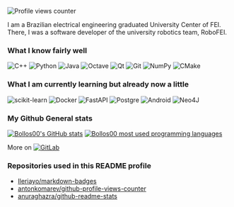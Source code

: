 ![Profile views counter](https://komarev.com/ghpvc/?username=Bollos00&&style=flat-square)  

I am a Brazilian electrical engineering graduated University Center of FEI. There, I was a software developer of the university robotics team, RoboFEI.

### What I know fairly well

![C++](https://img.shields.io/badge/c++-%2300599C.svg?style=for-the-badge&logo=c%2B%2B&logoColor=white)
![Python](https://img.shields.io/badge/python-3670A0?style=for-the-badge&logo=python&logoColor=ffdd54)
![Java](https://img.shields.io/badge/java-%23ED8B00.svg?style=for-the-badge&logo=java&logoColor=white) 
![Octave](https://img.shields.io/badge/OCTAVE-darkblue?style=for-the-badge&logo=octave&logoColor=fcd683)
![Qt](https://img.shields.io/badge/Qt-%23217346.svg?style=for-the-badge&logo=Qt&logoColor=white) 
![Git](https://img.shields.io/badge/git-%23F05033.svg?style=for-the-badge&logo=git&logoColor=white)
![NumPy](https://img.shields.io/badge/numpy-%23013243.svg?style=for-the-badge&logo=numpy&logoColor=white)
![CMake](https://img.shields.io/badge/CMake-%23008FBA.svg?style=for-the-badge&logo=cmake&logoColor=white)

### What I am currently learning but already now a little

![scikit-learn](https://img.shields.io/badge/scikit--learn-%23F7931E.svg?style=for-the-badge&logo=scikit-learn&logoColor=white)
![Docker](https://img.shields.io/badge/docker-%230db7ed.svg?style=for-the-badge&logo=docker&logoColor=white)
![FastAPI](https://img.shields.io/badge/FastAPI-005571?style=for-the-badge&logo=fastapi)
![Postgre](https://img.shields.io/badge/postgres-%23316192.svg?style=for-the-badge&logo=postgresql&logoColor=white)
![Android](https://img.shields.io/badge/Android-3DDC84?style=for-the-badge&logo=android&logoColor=white)
![Neo4J](https://img.shields.io/badge/Neo4j-008CC1?style=for-the-badge&logo=neo4j&logoColor=white)

<!-- theme: title_color=63f995&text_color=ffffff&icon_color=f4fc11&bg_color=0c0877 -->

### My Github General stats

[![Bollos00's GitHub stats](https://github-readme-stats.vercel.app/api?username=Bollos00&show_icons=true&count_private=true&include_all_commits=true&title_color=63f995&text_color=ffffff&icon_color=f4fc11&bg_color=0c0877)](https://github.com/Bollos00)
[![Bollos00 most used programming languages](https://github-readme-stats.vercel.app/api/top-langs/?username=Bollos00&layout=compact&custom_title=Bollos00%20Most%20Used%20Languages&count_private=true&title_color=63f995&text_color=ffffff&icon_color=f4fc11&bg_color=0c0877)](https://github.com/Bollos00)

<!-- [![trophy](https://github-profile-trophy.vercel.app/?username=Bollos00&theme=buddhism)](https://github.com/ryo-ma/github-profile-trophy) -->

<!-- ### My top Repositories

[![LibreMines](https://github-readme-stats.vercel.app/api/pin/?username=Bollos00&repo=LibreMines&title_color=63f995&text_color=ffffff&icon_color=f4fc11&bg_color=0c0877)](https://github.com/Bollos00/LibreMines)
[![QtMessageFilter](https://github-readme-stats.vercel.app/api/pin/?username=Bollos00&repo=QtMessageFilter&title_color=63f995&text_color=ffffff&icon_color=f4fc11&bg_color=0c0877)](https://github.com/Bollos00/QtMessageFilter)
[![language-spice-atom](https://github-readme-stats.vercel.app/api/pin/?username=Bollos00&repo=language-spice-atom&title_color=63f995&text_color=ffffff&icon_color=f4fc11&bg_color=0c0877)](https://github.com/Bollos00/language-spice-atom)
[![JigsawGenerator](https://github-readme-stats.vercel.app/api/pin/?username=Bollos00&repo=JigsawGenerator&title_color=63f995&text_color=ffffff&icon_color=f4fc11&bg_color=0c0877)](https://github.com/Bollos00/JigsawGenerator)
 -->
More on [![GitLab](https://img.shields.io/badge/gitlab-%23181717.svg?style=for-the-badge&logo=gitlab&logoColor=white)](https://gitlab.com/Bollos00)


### Repositories used in this README profile

* [Ileriayo/markdown-badges](https://github.com/Ileriayo/markdown-badges)
* [antonkomarev/github-profile-views-counter](https://github.com/antonkomarev/github-profile-views-counter)
* [anuraghazra/github-readme-stats](https://github.com/anuraghazra/github-readme-stats)
